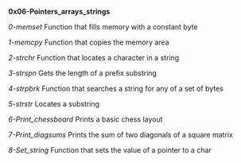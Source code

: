 **0x06-Pointers_arrays_strings**

*0-memset*
Function that fills memory with a constant byte

*1-memcpy*
Function that copies the memory area

*2-strchr*
Function that locates a character in a string

*3-strspn*
Gets the length of a prefix substring

*4-strpbrk*
Function that searches a string for any of a set of bytes

*5-strstr*
Locates a substring

*6-Print_chessboard*
Prints a basic chess layout

*7-Print_diagsums*
Prints the sum of two diagonals of a square matrix

*8-Set_string*
Function that sets the value of a pointer to a char